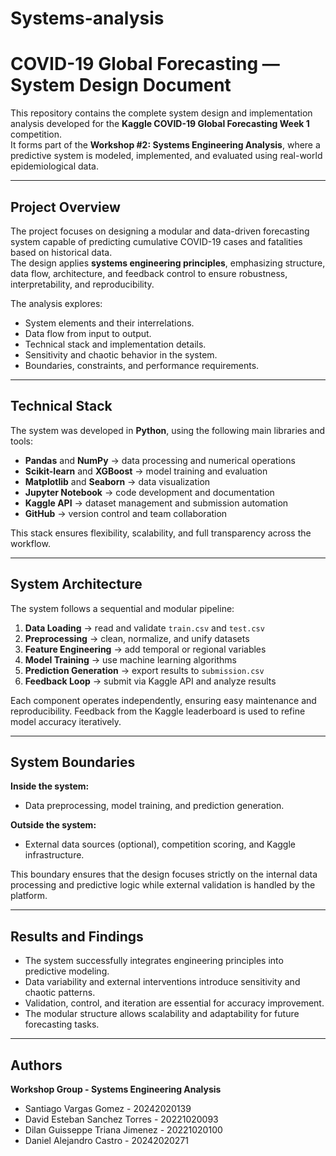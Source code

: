 # Systems-analysis
# COVID-19 Global Forecasting — System Design Document

This repository contains the complete system design and implementation analysis developed for the **Kaggle COVID-19 Global Forecasting Week 1** competition.  
It forms part of the **Workshop #2: Systems Engineering Analysis**, where a predictive system is modeled, implemented, and evaluated using real-world epidemiological data.

---

## Project Overview

The project focuses on designing a modular and data-driven forecasting system capable of predicting cumulative COVID-19 cases and fatalities based on historical data.  
The design applies **systems engineering principles**, emphasizing structure, data flow, architecture, and feedback control to ensure robustness, interpretability, and reproducibility.

The analysis explores:
- System elements and their interrelations.  
- Data flow from input to output.  
- Technical stack and implementation details.  
- Sensitivity and chaotic behavior in the system.  
- Boundaries, constraints, and performance requirements.  

---

## Technical Stack

The system was developed in **Python**, using the following main libraries and tools:

- **Pandas** and **NumPy** → data processing and numerical operations  
- **Scikit-learn** and **XGBoost** → model training and evaluation  
- **Matplotlib** and **Seaborn** → data visualization  
- **Jupyter Notebook** → code development and documentation  
- **Kaggle API** → dataset management and submission automation  
- **GitHub** → version control and team collaboration  

This stack ensures flexibility, scalability, and full transparency across the workflow.

---

## System Architecture

The system follows a sequential and modular pipeline:

1. **Data Loading** → read and validate `train.csv` and `test.csv`  
2. **Preprocessing** → clean, normalize, and unify datasets  
3. **Feature Engineering** → add temporal or regional variables  
4. **Model Training** → use machine learning algorithms  
5. **Prediction Generation** → export results to `submission.csv`  
6. **Feedback Loop** → submit via Kaggle API and analyze results  

Each component operates independently, ensuring easy maintenance and reproducibility. Feedback from the Kaggle leaderboard is used to refine model accuracy iteratively.

---

## System Boundaries

**Inside the system:**  
- Data preprocessing, model training, and prediction generation.  

**Outside the system:**  
- External data sources (optional), competition scoring, and Kaggle infrastructure.  

This boundary ensures that the design focuses strictly on the internal data processing and predictive logic while external validation is handled by the platform.

---

## Results and Findings

- The system successfully integrates engineering principles into predictive modeling.  
- Data variability and external interventions introduce sensitivity and chaotic patterns.  
- Validation, control, and iteration are essential for accuracy improvement.  
- The modular structure allows scalability and adaptability for future forecasting tasks.

---

## Authors

**Workshop Group - Systems Engineering Analysis**  
- Santiago Vargas Gomez - 20242020139
- David Esteban Sanchez Torres - 20221020093
- Dilan Guisseppe Triana Jimenez - 20221020100
- Daniel Alejandro Castro - 20242020271
